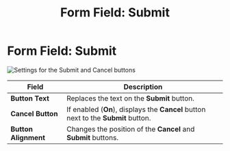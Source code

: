 ﻿---
uid: form-field-submit
locale: en
title: "Form Field: Submit"
dnneditions: Evoq Engage
dnnversion: 09.02.00
related-topics: form-field-address,form-field-date-time,form-field-dropdown,form-field-email,form-field-esignature,form-field-multi-line-text,form-field-multiple-choice,form-field-name,form-field-number,form-field-phone-number,form-field-single-line-text,form-field-static-text,form-field-terms-conditions,form-field-url-website
---

# Form Field: Submit

  

![Settings for the Submit and Cancel buttons](/images/scr-FormField-Submit.gif)

  

|**Field**|**Description**|
|---|---|
|**Button Text**|Replaces the text on the **Submit** button.|
|**Cancel Button**|If enabled (**On**), displays the **Cancel** button next to the **Submit** button.|
|**Button Alignment**|Changes the position of the **Cancel** and **Submit** buttons.|
